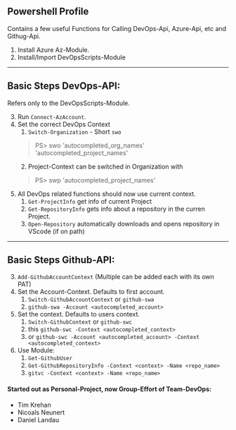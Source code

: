 

## Powershell Profile

Contains a few useful Functions for Calling DevOps-Api, Azure-Api, etc and Githug-Api.

1. Install Azure Az-Module.
2. Install/Import DevOpsScripts-Module

----

## Basic Steps DevOps-API:

Refers only to the DevOpsScripts-Module.

3. Run `Connect-AzAccount`.
4. Set the correct DevOps Context
   1. `Switch-Organization` - Short `swo`
   > PS> swo 'autocompleted_org_names' 'autocompleted_project_names'
   2. Project-Context can be switched in Organization with
   > PS> swp 'autocompleted_project_names'
5. All DevOps related functions should now use current context.
   1. `Get-ProjectInfo` get info of current Project 
   2. `Get-RepositoryInfo` gets info about a repository in the curren Project.
   3. `Open-Repository` automatically downloads and opens repository in VScode (if on path)

----

## Basic Steps Github-API:

3. `Add-GithubAccountContext` (Multiple can be added each with its own PAT)
4. Set the Account-Context. Defaults to first account.
   1. `Switch-GithubAccountContext` or `github-swa`
   2. `github-swa -Account <autocompleted_account>`
5. Set the context. Defaults to users context.
   1. `Switch-GithubContext` or `github-swc`
   2. this `github-swc -Context <autocompleted_context>`
   3. or   `github-swc -Account <autocompleted_account> -Context <autocompleted_context>`
6. Use Module:
   1. `Get-GithubUser`
   2. `Get-GithubRepositoryInfo -Context <context> -Name <repo_name>`
   3. `gitvc -Context <context> -Name <repo_name>`

#### Started out as Personal-Project, now Group-Effort of Team-DevOps:
- Tim Krehan
- Nicoals Neunert
- Daniel Landau

